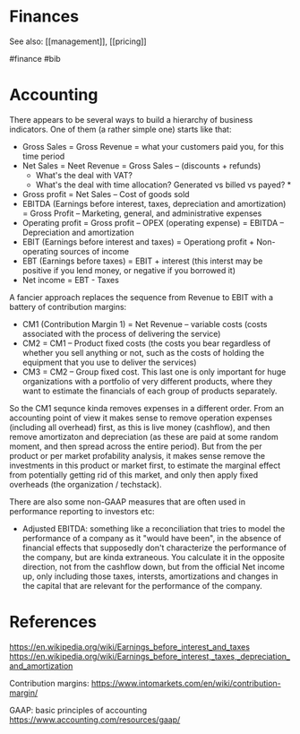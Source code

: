 # Finances

See also: [[management]], [[pricing]]

#finance #bib


# Accounting

There appears to be several ways to build a hierarchy of business indicators. One of them (a rather simple one) starts like that:

* Gross Sales = Gross Revenue = what your customers paid you, for this time period
* Net Sales = Neet Revenue = Gross Sales – (discounts + refunds) 
    * What's the deal with VAT?
    * What's the deal with time allocation? Generated vs billed vs payed? * 
* Gross profit = Net Sales – Cost of goods sold
* EBITDA (Earnings before interest, taxes, depreciation and amortization) = Gross Profit – Marketing, general, and administrative expenses
* Operating profit = Gross profit – OPEX (operating expense) = EBITDA – Depreciation and amortization
* EBIT (Earnings before interest and taxes) = Operationg profit + Non-operating sources of income
* EBT (Earnings before taxes) = EBIT + interest (this interst may be positive if you lend money, or negative if you borrowed it)
* Net income = EBT - Taxes 

A fancier approach replaces the sequence from Revenue to EBIT with a battery of contribution margins:
* CM1 (Contribution Margin 1) = Net Revenue – variable costs (costs associated with the process of delivering the service)
* CM2 = CM1 – Product fixed costs (the costs you bear regardless of whether you sell anything or not, such as the costs of holding the equipment that you use to deliver the services)
* CM3 = CM2 – Group fixed cost. This last one is only important for huge organizations with a portfolio of very different products, where they want to estimate the financials of each group of products separately.

So the CM1 sequnce kinda removes expenses in a different order. From an accounting point of view it makes sense to remove operation expenses (including all overhead) first, as this is live money (cashflow), and then remove amortizaton and depreciation (as these are paid at some random moment, and then spread across the entire period). But from the per product or per market profability analysis, it makes sense remove the investments in this product or market first, to estimate the marginal effect from potentially getting rid of this market, and only then apply fixed overheads (the organization / techstack).

There are also some non-GAAP measures that are often used in performance reporting to investors etc:
* Adjusted EBITDA: something like a reconciliation that tries to model the performance of a company as it "would have been", in the absence of financial effects that supposedly don't characterize the performance of the company, but are kinda extraneous. You calculate it in the opposite direction, not from the cashflow down, but from the official Net income up, only including those taxes, intersts, amortizations and changes in the capital that are relevant for the performance of the company.

# References

https://en.wikipedia.org/wiki/Earnings_before_interest_and_taxes
https://en.wikipedia.org/wiki/Earnings_before_interest,_taxes,_depreciation_and_amortization

Contribution margins:
https://www.intomarkets.com/en/wiki/contribution-margin/

GAAP: basic principles of accounting
https://www.accounting.com/resources/gaap/


